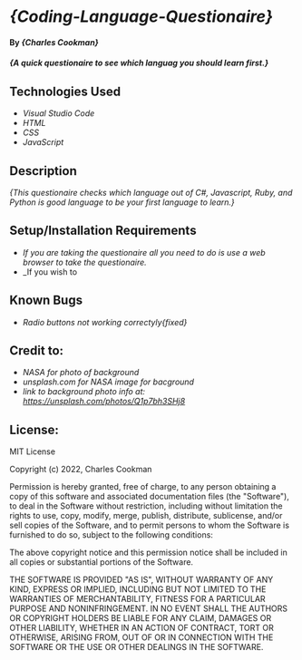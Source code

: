 # _{Coding-Language-Questionaire}_

#### By _**{Charles Cookman}**_

#### _{A quick questionaire to see which languag you should learn first.}_

## Technologies Used

* _Visual Studio Code_
* _HTML_
* _CSS_
* _JavaScript_

## Description

_{This questionaire checks which language out of C#, Javascript, Ruby, and Python is good language to be your first language to learn.}_

## Setup/Installation Requirements

* _If you are taking the questionaire all you need to do is use a web browser to take the questionaire._
* _If you wish to 

## Known Bugs

* _Radio buttons not working correctyly{fixed}_

## Credit to:

* _NASA for photo of background_
* _unsplash.com for NASA image for bacground_
* _link to background photo info at: https://unsplash.com/photos/Q1p7bh3SHj8_

## License:

MIT License

Copyright (c) 2022, Charles Cookman

Permission is hereby granted, free of charge, to any person obtaining a copy
of this software and associated documentation files (the "Software"), to deal
in the Software without restriction, including without limitation the rights
to use, copy, modify, merge, publish, distribute, sublicense, and/or sell
copies of the Software, and to permit persons to whom the Software is
furnished to do so, subject to the following conditions:

The above copyright notice and this permission notice shall be included in all
copies or substantial portions of the Software.

THE SOFTWARE IS PROVIDED "AS IS", WITHOUT WARRANTY OF ANY KIND, EXPRESS OR
IMPLIED, INCLUDING BUT NOT LIMITED TO THE WARRANTIES OF MERCHANTABILITY,
FITNESS FOR A PARTICULAR PURPOSE AND NONINFRINGEMENT. IN NO EVENT SHALL THE
AUTHORS OR COPYRIGHT HOLDERS BE LIABLE FOR ANY CLAIM, DAMAGES OR OTHER
LIABILITY, WHETHER IN AN ACTION OF CONTRACT, TORT OR OTHERWISE, ARISING FROM,
OUT OF OR IN CONNECTION WITH THE SOFTWARE OR THE USE OR OTHER DEALINGS IN THE
SOFTWARE.